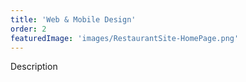 ```yaml
---
title: 'Web & Mobile Design'
order: 2
featuredImage: 'images/RestaurantSite-HomePage.png'
---
```


Description